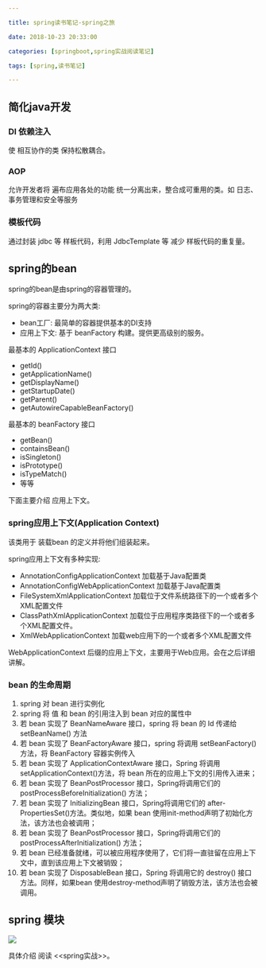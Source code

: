 ```yaml
---

title: spring读书笔记-spring之旅

date: 2018-10-23 20:33:00

categories: [springboot,spring实战阅读笔记]

tags: [spring,读书笔记]

---
```




<!--more-->


## 简化java开发

### DI 依赖注入

使 相互协作的类 保持松散耦合。

### AOP

允许开发者将 遍布应用各处的功能 统一分离出来，整合成可重用的类。如 日志、事务管理和安全等服务

### 模板代码

通过封装 jdbc 等 样板代码，利用 JdbcTemplate 等 减少 样板代码的重复量。

## spring的bean

spring的bean是由spring的容器管理的。

spring的容器主要分为两大类:

- bean工厂: 最简单的容器提供基本的DI支持
- 应用上下文: 基于 beanFactory 构建。提供更高级别的服务。


最基本的 ApplicationContext 接口 

- getId()
- getApplicationName()
- getDisplayName()
- getStartupDate()
- getParent()
- getAutowireCapableBeanFactory()

最基本的 beanFactory 接口

- getBean()
- containsBean()
- isSingleton()
- isPrototype()
- isTypeMatch()
- 等等

下面主要介绍 应用上下文。

### spring应用上下文(Application Context)

该类用于 装载bean 的定义并将他们组装起来。

spring应用上下文有多种实现:

- AnnotationConfigApplicationContext 加载基于Java配置类
- AnnotationConfigWebApplicationContext 加载基于Java配置类
- FileSystemXmlApplicationContext 加载位于文件系统路径下的一个或者多个XML配置文件
- ClassPathXmlApplicationContext 加载位于应用程序类路径下的一个或者多个XML配置文件。
- XmlWebApplicationContext 加载web应用下的一个或者多个XML配置文件

WebApplicationContext 后缀的应用上下文，主要用于Web应用。会在之后详细讲解。

### bean 的生命周期

1. spring 对 bean 进行实例化
2. spring 将 值 和 bean 的引用注入到 bean 对应的属性中
3. 若 bean 实现了 BeanNameAware 接口，spring 将 bean 的 Id 传递给 setBeanName() 方法
4. 若 bean 实现了 BeanFactoryAware 接口，spring 将调用 setBeanFactory() 方法，将 BeanFactory 容器实例传入
5. 若 bean 实现了 ApplicationContextAware 接口，Spring 将调用 setApplicationContext()方法，将 bean 所在的应用上下文的引用传入进来；
6. 若 bean 实现了 BeanPostProcessor 接口，Spring将调用它们的 postProcessBeforeInitialization() 方法；
7. 若 bean 实现了 InitializingBean 接口，Spring将调用它们的 after-PropertiesSet()方法。类似地，如果 bean 使用init-method声明了初始化方法，该方法也会被调用；
8. 若 bean 实现了 BeanPostProcessor 接口，Spring将调用它们的 postProcessAfterInitialization() 方法；
9. 若 bean 已经准备就绪，可以被应用程序使用了，它们将一直驻留在应用上下文中，直到该应用上下文被销毁；
10. 若 bean 实现了 DisposableBean 接口，Spring 将调用它的 destroy() 接口方法。同样，如果bean 使用destroy-method声明了销毁方法，该方法也会被调用。


## spring 模块

![](/images/spring之旅/spring模块.png)

具体介绍 阅读 <<spring实战>>。